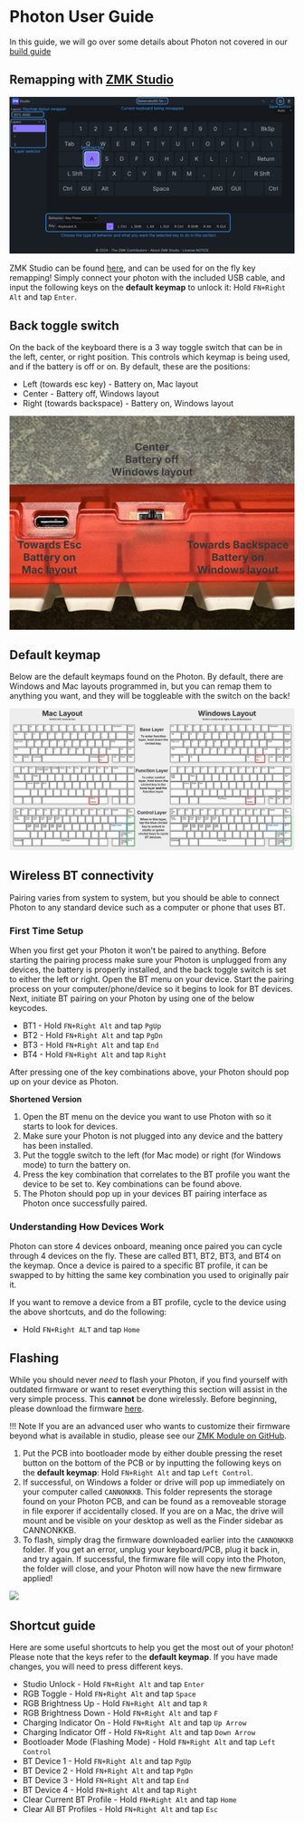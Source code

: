 # Photon User Guide
In this guide, we will go over some details about Photon not covered in our [build guide](/photon-build-guide)

## Remapping with [ZMK Studio](https://zmk.studio/)

![](images/photon/studio-at-a-glance.png)

ZMK Studio can be found [here](https://zmk.studio/), and can be used for on the fly key remapping! Simply connect your photon with the included USB cable, and input the following keys on the **default keymap** to unlock it: Hold `FN+Right Alt` and tap `Enter`.

## Back toggle switch
On the back of the keyboard there is a 3 way toggle switch that can be in the left, center, or right position. This controls which keymap is being used, and if the battery is off or on. By default, these are the positions:

 - Left (towards esc key) - Battery on, Mac layout
 - Center - Battery off, Windows layout
 - Right (towards backspace) - Battery on, Windows layout

![](images/photon/toggle-switch-label.png)

## Default keymap
Below are the default keymaps found on the Photon. By default, there are Windows and Mac layouts programmed in, but you can remap them to anything you want, and they will be toggleable with the switch on the back!

[ ![Photon default keymap](images/photon/photon-KLE-labeled-split.png)](images/photon/photon-KLE-labeled-split.png)

## Wireless BT connectivity
Pairing varies from system to system, but you should be able to connect Photon to any standard device such as a computer or phone that uses BT.

### First Time Setup
When you first get your Photon it won't be paired to anything. Before starting the pairing process make sure your Photon is unplugged from any devices, the battery is properly installed, and the back toggle switch is set to either the left or right. Open the BT menu on your device. Start the pairing process on your computer/phone/device so it begins to look for BT devices. Next, initiate BT pairing on your Photon by using one of the below keycodes.

 - BT1 - Hold `FN+Right Alt` and tap `PgUp`
 - BT2 - Hold `FN+Right Alt` and tap `PgDn`
 - BT3 - Hold `FN+Right Alt` and tap `End`
 - BT4 - Hold `FN+Right Alt` and tap `Right`

After pressing one of the key combinations above, your Photon should pop up on your device as Photon.

**Shortened Version**

 1. Open the BT menu on the device you want to use Photon with so it starts to look for devices.
 2. Make sure your Photon is not plugged into any device and the battery has been installed.
 3. Put the toggle switch to the left (for Mac mode) or right (for Windows mode) to turn the battery on.
 4. Press the key combination that correlates to the BT profile you want the device to be set to. Key combinations can be found above.
 5. The Photon should pop up in your devices BT pairing interface as Photon once successfully paired.

### Understanding How Devices Work
Photon can store 4 devices onboard, meaning once paired you can cycle through 4 devices on the fly. These are called BT1, BT2, BT3, and BT4 on the keymap. Once a device is paired to a specific BT profile, it can be swapped to by hitting the same key combination you used to originally pair it.

If you want to remove a device from a BT profile, cycle to the device using the above shortcuts, and do the following:

 - Hold `FN+Right ALT` and tap `Home`

## Flashing
While you should never _need_ to flash your Photon, if you find yourself with outdated firmware or want to reset everything this section will assist in the very simple process. This **cannot** be done wirelessly. Before beginning, please download the firmware [here](/assets/photon_studio_07-11-25.uf2).

!!! Note 
    If you are an advanced user who wants to customize their firmware beyond what is available in studio, please see our [ZMK Module on GitHub](https://github.com/cannonkeys/zmk-cannonkeys-keyboards).

1. Put the PCB into bootloader mode by either double pressing the reset button on the bottom of the PCB or by inputting the following keys on the **default keymap**: Hold `FN+Right Alt` and tap `Left Control`.
2. If successful, on Windows a folder or drive will pop up immediately on your computer called `CANNONKKB`. This folder represents the storage found on your Photon PCB, and can be found as a removeable storage in file exporer if accidentally closed. If you are on a Mac, the drive will mount and be visible on your desktop as well as the Finder sidebar as CANNONKKB.
4. To flash, simply drag the firmware downloaded earlier into the `CANNONKKB` folder. If you get an error, unplug your keyboard/PCB, plug it back in, and try again. If successful, the firmware file will copy into the Photon, the folder will close, and your Photon will now have the new firmware applied!

![](images/BakenekoGO/21-drag-n-drop.gif)

## Shortcut guide
Here are some useful shortcuts to help you get the most out of your photon! Please note that the keys refer to the **default keymap**. If you have made changes, you will need to press different keys.

- Studio Unlock - Hold `FN+Right Alt` and tap `Enter`
- RGB Toggle - Hold `FN+Right Alt` and tap `Space`
- RGB Brightness Up - Hold `FN+Right Alt` and tap `R`
- RGB Brightness Down - Hold `FN+Right Alt` and tap `F`
- Charging Indicator On - Hold `FN+Right Alt` and tap `Up Arrow`
- Charging Indicator Off - Hold `FN+Right Alt` and tap `Down Arrow`
- Bootloader Mode (Flashing Mode) - Hold `FN+Right Alt` and tap `Left Control`
- BT Device 1 - Hold `FN+Right Alt` and tap `PgUp`
- BT Device 2 - Hold `FN+Right Alt` and tap `PgDn`
- BT Device 3 - Hold `FN+Right Alt` and tap `End`
- BT Device 4 - Hold `FN+Right Alt` and tap `Right`
- Clear Current BT Profile - Hold `FN+Right Alt` and tap `Home`
- Clear All BT Profiles - Hold `FN+Right Alt` and tap `Esc`

